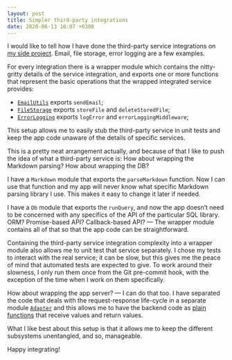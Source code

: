 ```yaml
---
layout: post
title: Simpler third-party integrations
date: 2020-06-13 16:07 +0300
---
```


I would like to tell how I have done the third-party service integrations on [my side project][1]. Email, file storage, error logging are a few examples.

[1]: https://github.com/gurdiga/repetitor.tsx/

For every integration there is a wrapper module which contains the nitty-gritty details of the service integration, and exports one or more functions that represent the basic operations that the wrapped integrated service provides:
- [`EmailUtils`][2] exports `sendEmail`;
- [`FileStorage`][3] exports `storeFile` and `deleteStoredFile`;
- [`ErrorLogging`][4] exports `logError` and `errorLoggingMiddleware`;

[2]: https://github.com/gurdiga/repetitor.tsx/blob/ad3cffa/backend/src/EmailUtils.ts
[3]: https://github.com/gurdiga/repetitor.tsx/blob/fbe1e8a/backend/src/FileStorage.ts
[4]: https://github.com/gurdiga/repetitor.tsx/blob/738cb65/backend/src/ErrorLogging.ts


This setup allows me to easily stub the third-party service in unit tests and keep the app code unaware of the details of specific services.

This is a pretty neat arrangement actually, and because of that I like to push the idea of what a third-party service is: How about wrapping the Markdown parsing? How about wrapping the DB?

I have a `Markdown` module that exports the `parseMarkdown` function. Now I can use that function and my app will never know what specific Markdown parsing library I use. This makes it easy to change it later if needed.

I have a `Db` module that exports the `runQuery`, and now the app doesn’t need to be concerned with any specifics of the API of the particular SQL library. ORM? Promise-based API? Callback-based API? — The wrapper module contains all of that so that the app code can be straightforward.

Containing the third-party service integration complexity into a wrapper module also allows me to unit test that service separately. I chose my tests to interact with the real service; it can be slow, but this gives me the peace of mind that automated tests are expected to give. To work around their slowness, I only run them once from the Git pre-commit hook, with the exception of the time when I work on them specifically.

How about wrapping the app server? — I can do that too. I have separated the code that deals with the request-response life-cycle in a separate module [`Adapter`][5] and this allows me to have the backend code as [plain functions][6] that receive values and return values.

[5]: https://github.com/gurdiga/repetitor.tsx/blob/4f340a7/backend/src/Express/Adapter.ts
[6]: https://github.com/gurdiga/repetitor.tsx/tree/88b01dc/backend/src/ScenarioHandlers

What I like best about this setup is that it allows me to keep the different subsystems unentangled, and so, manageable.

Happy integrating!
